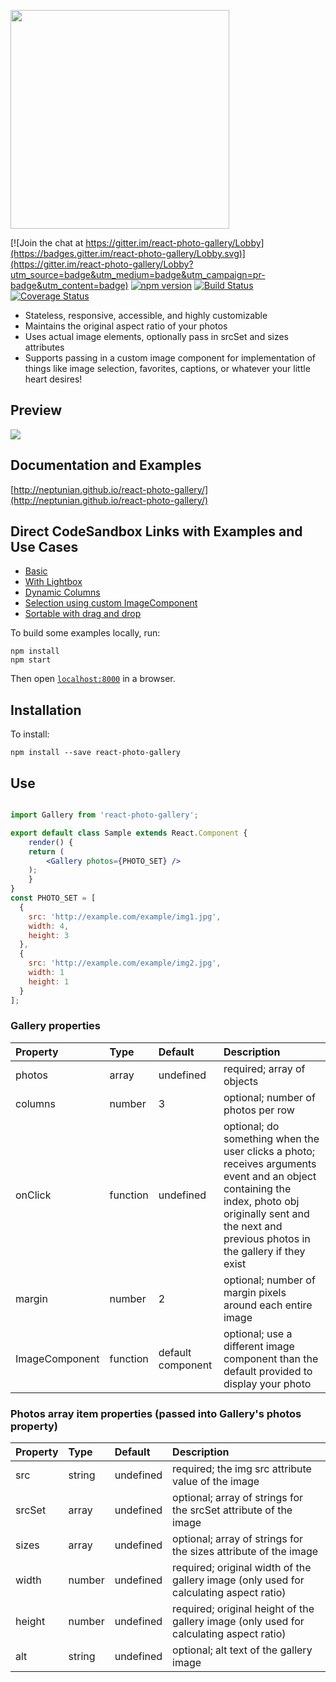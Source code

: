 <a href="http://neptunian.github.io/react-photo-gallery/"><img src="https://sandygonzales.com/rpg-logo2.png" width="350" /></a>

[![Join the chat at https://gitter.im/react-photo-gallery/Lobby](https://badges.gitter.im/react-photo-gallery/Lobby.svg)](https://gitter.im/react-photo-gallery/Lobby?utm_source=badge&utm_medium=badge&utm_campaign=pr-badge&utm_content=badge)
[![npm version](https://badge.fury.io/js/react-photo-gallery.svg)](https://badge.fury.io/js/react-photo-gallery)
[![Build Status](https://travis-ci.org/neptunian/react-photo-gallery.svg?branch=master)](https://travis-ci.org/neptunian/react-photo-gallery)
[![Coverage Status](https://coveralls.io/repos/github/neptunian/react-photo-gallery/badge.svg?branch=master)](https://coveralls.io/github/neptunian/react-photo-gallery?branch=master)

* Stateless, responsive, accessible, and highly customizable
* Maintains the original aspect ratio of your photos
* Uses actual image elements, optionally pass in srcSet and sizes attributes
* Supports passing in a custom image component for implementation of things like image selection, favorites, captions, or whatever your little heart desires!

## Preview
<img src="https://c1.staticflickr.com/5/4512/36861861853_4fcabda911_b.jpg" />

## Documentation and Examples

[http://neptunian.github.io/react-photo-gallery/](http://neptunian.github.io/react-photo-gallery/)

## Direct CodeSandbox Links with Examples and Use Cases 

* [Basic](https://codesandbox.io/s/9yx911wl9y)
* [With Lightbox](https://codesandbox.io/s/5vn3lvz2n4)
* [Dynamic Columns](https://codesandbox.io/s/ll7ym48027)
* [Selection using custom ImageComponent](https://codesandbox.io/s/o7o241q09)
* [Sortable with drag and drop](https://codesandbox.io/s/8y7n1r9y5j)

To build some examples locally, run:

```
npm install
npm start
```

Then open [`localhost:8000`](http://localhost:8000) in a browser.

## Installation

To install:

```
npm install --save react-photo-gallery
```

## Use

```jsx

import Gallery from 'react-photo-gallery';

export default class Sample extends React.Component {
    render() {
	return (
	    <Gallery photos={PHOTO_SET} />
	);
    }
}
const PHOTO_SET = [
  {
    src: 'http://example.com/example/img1.jpg',
    width: 4,
    height: 3
  },
  {
    src: 'http://example.com/example/img2.jpg',
    width: 1 
    height: 1
  }
];

```

### Gallery properties

Property        |       Type            |       Default         |       Description
:-----------------------|:--------------|:--------------|:--------------------------------
photos | array  | undefined  | required; array of objects
columns | number  | 3  | optional; number of photos per row
onClick | function  | undefined  | optional; do something when the user clicks a photo; receives arguments event and an object containing the index, photo obj originally sent and the next and previous photos in the gallery if they exist 
margin | number  | 2  | optional; number of margin pixels around each entire image 
ImageComponent | function | default component | optional; use a different image component than the default provided to display your photo

### Photos array item properties (passed into Gallery's photos property)

Property        |       Type            |       Default         |       Description
:-----------------------|:--------------|:--------------|:--------------------------------
src     |       string    |       undefined    |       required; the img src attribute value of the image
srcSet     |       array    |       undefined    |       optional; array of strings for the srcSet attribute of the image
sizes     |       array    |       undefined    |       optional; array of strings for the sizes attribute of the image
width | number  | undefined  | required; original width of the gallery image (only used for calculating aspect ratio)
height  | number  | undefined | required; original height of the gallery image (only used for calculating aspect ratio)
alt  | string  | undefined | optional; alt text of the gallery image

